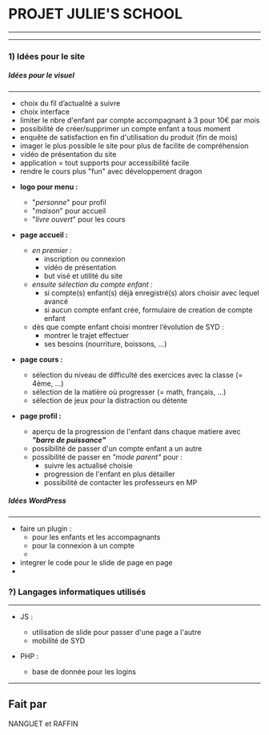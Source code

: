 # PROJET JULIE'S SCHOOL
---
---

### 1) Idées pour le site

##### _Idées pour le visuel_
---
+ choix du fil d’actualité a suivre
+ choix interface
+ limiter le nbre d'enfant par compte accompagnant à 3 pour 10€ par mois
+ possibilité de créer/supprimer un compte enfant a tous moment
+ enquête de satisfaction en fin d'utilisation du produit (fin de mois)
+ imager le plus possible le site pour plus de facilite de compréhension
+ vidéo de présentation du site
+ application = tout supports pour accessibilité facile
+ rendre le cours plus "fun" avec développement dragon

- **logo pour menu :** 
    + "_personne_" pour profil
    + "_maison_" pour accueil
    + "_livre ouvert_" pour les cours

- **page accueil :**
    - _en premier :_
        - inscription ou connexion
        - vidéo de présentation
        - but visé et utilité du site
    - _ensuite sélection du compte enfant :_
        - si compte(s) enfant(s) déjà enregistré(s) alors choisir avec lequel avancé
        - si aucun compte enfant crée, formulaire de creation de compte enfant
    - dès que compte enfant choisi montrer l’évolution de SYD :
        - montrer le trajet effectuer
        - ses besoins (nourriture, boissons, ...)
- **page cours :**
    - sélection du niveau de difficulté des exercices avec la classe (= 4ème, ...)
    - sélection de la matière où progresser (= math, français, ...)
    - sélection de jeux pour la distraction ou détente

- **page profil :**
    - aperçu de la progression de l'enfant dans chaque matiere avec **_"barre de puissance"_**
    - possibilité de passer d'un compte enfant a un autre
    - possibilité de passer en _"mode parent"_ pour : 
        - suivre les actualisé choisie
        - progression de l'enfant en plus détailler
        - possibilité de contacter les professeurs en MP

##### _Idées WordPress_
---
- faire un plugin :
    + pour les enfants et les accompagnants
    + pour la connexion à un compte
    + 
- integrer le code pour le slide de page en page
- 

### ?) Langages informatiques utilisés
---
- JS :
    - utilisation de slide pour passer d'une page a l'autre
    - mobilité de SYD

- PHP :
    - base de donnée pour les logins

---
Fait par
----
NANGUET et RAFFIN

[//]: # (These are reference links used in the body of this note and get stripped out when the markdown processor does its job. There is no need to format nicely because it shouldn't be seen. Thanks SO - http://stackoverflow.com/questions/4823468/store-comments-in-markdown-syntax)

   [AngularJS]: <http://angularjs.org>
   
   [PlDb]: <https://github.com/joemccann/dillinger/tree/master/plugins/dropbox/README.md>
